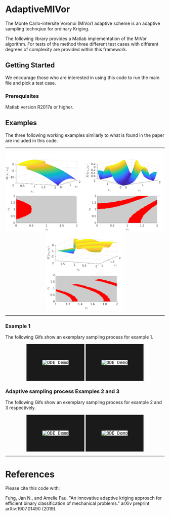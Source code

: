 # AdaptiveMIVor
The Monte Carlo-intersite Voronoi (MiVor) adaptive scheme is an adaptive sampling technqiue for ordinary Kriging. 

The following library provides a Matlab implementation of the MiVor algorithm. For tests of the method three different test cases with different degrees of complexity are provided within this framework.


## Getting Started

We encourage those who are interested in using this code to run the main file and pick a test case.

### Prerequisites

Matlab version R2017a or higher.

## Examples 

The three following working examples similarly to what is found in the paper are included in this code.

---

<p align="center">
  <img align="middle" src="./docs/TestCase1_Image.png" alt="Example 1" width="250" height="250" />
  <img align="middle" src="./docs/TestCase2_Image.png" alt="Example 1" width="250" height="250" />
  <img align="middle" src="./docs/TestCase3_Image.png" alt="Example 1" width="250" height="250" />
</p>

---

### Example 1
The following Gifs show an exemplary sampling process for example 1. 
<p align="center">
 <kbd><img align="middle" src="./docs/TestCase1_MetaVor.gif" alt="ODE Demo" width="300" height="300" border="50"  /></kbd>
  <kbd><img align="middle" src="./docs/TestCase1_Vor.gif" alt="ODE Demo" width="400" height="300" border="50" /></kbd>

</p>

### Adaptive sampling process Examples 2 and 3
The following Gifs show an exemplary sampling process for example 2 and 3 respectively. 
<p align="center">
 <kbd><img align="middle" src="./docs/TestCase2_Meta.gif" alt="ODE Demo" width="350" height="350" border="50" /></kbd>
  <kbd><img align="middle" src="./docs/TestCase3_Meta.gif" alt="ODE Demo" width="350" height="350" border="50" /></kbd>
</p>


---

# References

Please cite this code with:

Fuhg, Jan N., and Amelie Fau. "An innovative adaptive kriging approach for efficient binary classification of mechanical problems." arXiv preprint arXiv:1907.01490 (2019).



